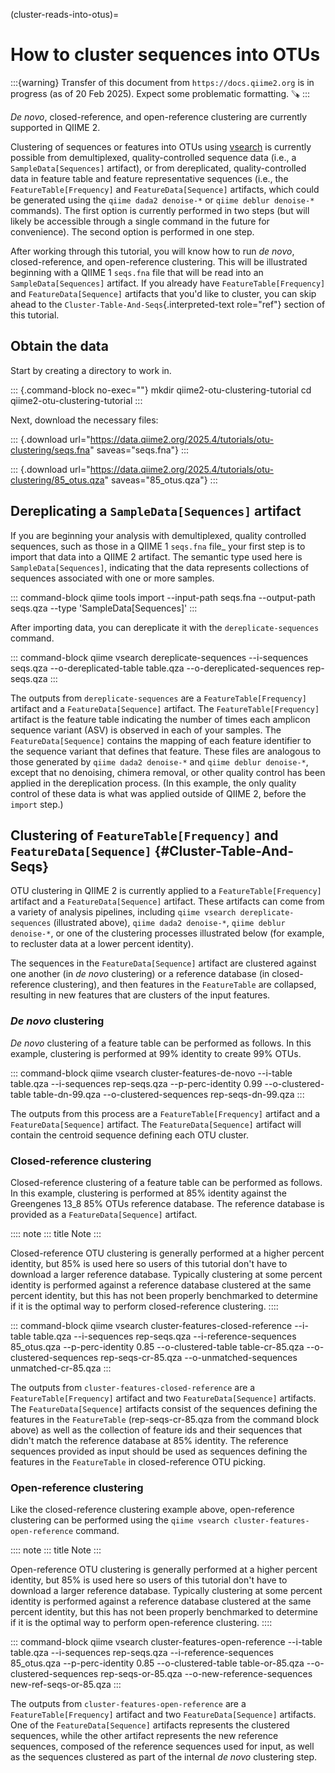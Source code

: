 (cluster-reads-into-otus)=
# How to cluster sequences into OTUs

:::{warning}
Transfer of this document from `https://docs.qiime2.org` is in progress (as of 20 Feb 2025).
Expect some problematic formatting.
🪚
:::

*De novo*, closed-reference, and open-reference clustering are currently
supported in QIIME 2.

Clustering of sequences or features into OTUs using
[vsearch](https://peerj.com/articles/2584/) is currently possible from
demultiplexed, quality-controlled sequence data (i.e., a
`SampleData[Sequences]` artifact), or from dereplicated,
quality-controlled data in feature table and feature representative
sequences (i.e., the `FeatureTable[Frequency]` and
`FeatureData[Sequence]` artifacts, which could be generated using the
`qiime dada2 denoise-*` or `qiime deblur denoise-*` commands). The first
option is currently performed in two steps (but will likely be
accessible through a single command in the future for convenience). The
second option is performed in one step.

After working through this tutorial, you will know how to run *de novo*,
closed-reference, and open-reference clustering. This will be
illustrated beginning with a QIIME 1 `seqs.fna` file that will be read
into an `SampleData[Sequences]` artifact. If you already have
`FeatureTable[Frequency]` and `FeatureData[Sequence]` artifacts that
you\'d like to cluster, you can skip ahead to the
`Cluster-Table-And-Seqs`{.interpreted-text role="ref"} section of this
tutorial.

## Obtain the data

Start by creating a directory to work in.

::: {.command-block no-exec=""}
mkdir qiime2-otu-clustering-tutorial cd qiime2-otu-clustering-tutorial
:::

Next, download the necessary files:

::: {.download url="https://data.qiime2.org/2025.4/tutorials/otu-clustering/seqs.fna" saveas="seqs.fna"}
:::

::: {.download url="https://data.qiime2.org/2025.4/tutorials/otu-clustering/85_otus.qza" saveas="85_otus.qza"}
:::

## Dereplicating a `SampleData[Sequences]` artifact

If you are beginning your analysis with demultiplexed, quality
controlled sequences, such as those in a QIIME 1 `seqs.fna` file\_ your
first step is to import that data into a QIIME 2 artifact. The semantic
type used here is `SampleData[Sequences]`, indicating that the data
represents collections of sequences associated with one or more samples.

::: command-block
qiime tools import \--input-path seqs.fna \--output-path seqs.qza
\--type \'SampleData\[Sequences\]\'
:::

After importing data, you can dereplicate it with the
`dereplicate-sequences` command.

::: command-block
qiime vsearch dereplicate-sequences \--i-sequences seqs.qza
\--o-dereplicated-table table.qza \--o-dereplicated-sequences
rep-seqs.qza
:::

The outputs from `dereplicate-sequences` are a `FeatureTable[Frequency]`
artifact and a `FeatureData[Sequence]` artifact. The
`FeatureTable[Frequency]` artifact is the feature table indicating the
number of times each amplicon sequence variant (ASV) is observed in each
of your samples. The `FeatureData[Sequence]` contains the mapping of
each feature identifier to the sequence variant that defines that
feature. These files are analogous to those generated by
`qiime dada2 denoise-*` and `qiime deblur denoise-*`, except that no
denoising, chimera removal, or other quality control has been applied in
the dereplication process. (In this example, the only quality control of
these data is what was applied outside of QIIME 2, before the `import`
step.)

## Clustering of `FeatureTable[Frequency]` and `FeatureData[Sequence]` {#Cluster-Table-And-Seqs}

OTU clustering in QIIME 2 is currently applied to a
`FeatureTable[Frequency]` artifact and a `FeatureData[Sequence]`
artifact. These artifacts can come from a variety of analysis pipelines,
including `qiime vsearch dereplicate-sequences` (illustrated above),
`qiime dada2 denoise-*`, `qiime deblur denoise-*`, or one of the
clustering processes illustrated below (for example, to recluster data
at a lower percent identity).

The sequences in the `FeatureData[Sequence]` artifact are clustered
against one another (in *de novo* clustering) or a reference database
(in closed-reference clustering), and then features in the
`FeatureTable` are collapsed, resulting in new features that are
clusters of the input features.

### *De novo* clustering

*De novo* clustering of a feature table can be performed as follows. In
this example, clustering is performed at 99% identity to create 99%
OTUs.

::: command-block
qiime vsearch cluster-features-de-novo \--i-table table.qza
\--i-sequences rep-seqs.qza \--p-perc-identity 0.99 \--o-clustered-table
table-dn-99.qza \--o-clustered-sequences rep-seqs-dn-99.qza
:::

The outputs from this process are a `FeatureTable[Frequency]` artifact
and a `FeatureData[Sequence]` artifact. The `FeatureData[Sequence]`
artifact will contain the centroid sequence defining each OTU cluster.

### Closed-reference clustering

Closed-reference clustering of a feature table can be performed as
follows. In this example, clustering is performed at 85% identity
against the Greengenes 13_8 85% OTUs reference database. The reference
database is provided as a `FeatureData[Sequence]` artifact.

:::: note
::: title
Note
:::

Closed-reference OTU clustering is generally performed at a higher
percent identity, but 85% is used here so users of this tutorial don\'t
have to download a larger reference database. Typically clustering at
some percent identity is performed against a reference database
clustered at the same percent identity, but this has not been properly
benchmarked to determine if it is the optimal way to perform
closed-reference clustering.
::::

::: command-block
qiime vsearch cluster-features-closed-reference \--i-table table.qza
\--i-sequences rep-seqs.qza \--i-reference-sequences 85_otus.qza
\--p-perc-identity 0.85 \--o-clustered-table table-cr-85.qza
\--o-clustered-sequences rep-seqs-cr-85.qza \--o-unmatched-sequences
unmatched-cr-85.qza
:::

The outputs from `cluster-features-closed-reference` are a
`FeatureTable[Frequency]` artifact and two `FeatureData[Sequence]`
artifacts. The `FeatureData[Sequence]` artifacts consist of the
sequences defining the features in the `FeatureTable`
(rep-seqs-cr-85.qza from the command block above) as well as the
collection of feature ids and their sequences that didn\'t match the
reference database at 85% identity. The reference sequences provided as
input should be used as sequences defining the features in the
`FeatureTable` in closed-reference OTU picking.

### Open-reference clustering

Like the closed-reference clustering example above, open-reference
clustering can be performed using the
`qiime vsearch cluster-features-open-reference` command.

:::: note
::: title
Note
:::

Open-reference OTU clustering is generally performed at a higher percent
identity, but 85% is used here so users of this tutorial don\'t have to
download a larger reference database. Typically clustering at some
percent identity is performed against a reference database clustered at
the same percent identity, but this has not been properly benchmarked to
determine if it is the optimal way to perform open-reference clustering.
::::

::: command-block
qiime vsearch cluster-features-open-reference \--i-table table.qza
\--i-sequences rep-seqs.qza \--i-reference-sequences 85_otus.qza
\--p-perc-identity 0.85 \--o-clustered-table table-or-85.qza
\--o-clustered-sequences rep-seqs-or-85.qza \--o-new-reference-sequences
new-ref-seqs-or-85.qza
:::

The outputs from `cluster-features-open-reference` are a
`FeatureTable[Frequency]` artifact and two `FeatureData[Sequence]`
artifacts. One of the `FeatureData[Sequence]` artifacts represents the
clustered sequences, while the other artifact represents the new
reference sequences, composed of the reference sequences used for input,
as well as the sequences clustered as part of the internal *de novo*
clustering step.

